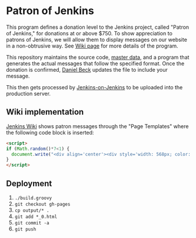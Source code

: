 Patron of Jenkins
=================

This program defines a donation level to the Jenkins project, called "Patron of Jenkins," for donations at or above $750.
To show appreciation to patrons of Jenkins, we will allow them to display messages on our website in a non-obtrusive way.
See [Wiki page](https://wiki.jenkins-ci.org/display/JENKINS/Patron+of+Jenkins+program) for more details of the program.

This repository maintains the source code, [master data](messages.xml), and a program that generates the actual messages
that follow the specified format. Once the donation is confirmed, [Daniel Beck](https://github.com/daniel-beck) updates
the file to include your message.

This then gets processed by [Jenkins-on-Jenkins](https://ci.jenkins.io/job/Infra/job/patron/)
to be uploaded into the production server.


Wiki implementation
-------------------

[Jenkins Wiki](https://wiki.jenkins-ci.org/) shows patron messages through the "Page Templates" where the following code block is inserted:

```html
<script>
if (Math.random()*7<1) {
  document.write("<div align='center'><div style='width: 568px; color: #888; text-align:right; font-size:10px'>Message from a Patron of Jenkins</div><iframe src='https://jenkins-infra.github.io/patron/message.html' width=568 height=75 style='border: 1px solid #ccc; overflow:hidden'></iframe></div>");
}
</script>
```

Deployment
----------

1. `./build.groovy`
1. `git checkout gh-pages`
1. `cp output/* .`
1. `git add *_0.html`
1. `git commit -a`
1. `git push`
